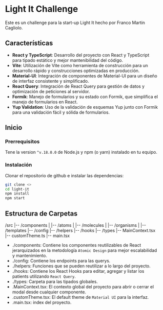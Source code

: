 # Light It Challenge

Este es un challenge para la start-up Light It hecho por Franco Martin Cagliolo.

## Características

- **React y TypeScript**: Desarrollo del proyecto con React y TypeScript para tipado estático y mejor mantenibilidad del código.
- **Vite**: Utilización de Vite como herramienta de construcción para un desarrollo rápido y construcciones optimizadas en producción.
- **Material-UI**: Integración de componentes de Material-UI para un diseño de interfaz consistente y simplificado.
- **React Query**: Integración de React Query para gestión de datos y optimización de peticiones al servidor.
- **Formik**: Manejo de formularios y su estado con Formik, que simplifica el manejo de formularios en React.
- **Yup Validation**: Uso de la validación de esquemas Yup junto con Formik para una validación fácil y sólida de formularios.

## Inicio

### Prerrequisitos

Tene la version `^v.18.0.0` de Node.js y npm (o yarn) instalado en tu equipo.

### Instalación

Clonar el repositorio de github e instalar las dependencias:

```bash
git clone <>
cd light-it
npm install
npm start
```

## Estructura de Carpetas

/src
|-- /components
| |-- /atoms
| |-- /molecules
| |-- /organisms
| |-- /templates
|-- /config
|-- /helpers
|-- /hooks
|-- /types
|-- MainContext.tsx
|-- customTheme.ts
|-- main.tsx

- ./components: Contiene los componentes reutilizables de React jerarquizados en la metodología `Atomic Design` para mejor escalabilidad y mantenimiento.
- ./config: Contiene los endpoints para las querys.
- ./helpers: Funciones que se pueden reutilizar a lo largo del proyecto.
- ./hooks: Contiene los React Hooks para editar, agregar y listar los patients utilizando `React Query`.
- ./types: Carpeta para las tipados globales.
- .MainContext.tsx: El contexto global del proyecto para abrir o cerrar el modal desde cualquier componente.
- .customTheme.tsx: El default theme de `Material UI` para la interfaz.
- .main.tsx: index del proyecto.
